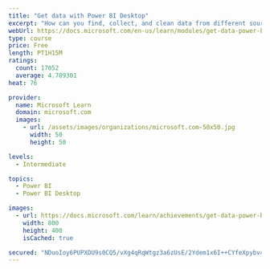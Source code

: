 ```yaml
---
title: "Get data with Power BI Desktop"
excerpt: "How can you find, collect, and clean data from different sources? Power BI is a tool for making sense of your data. You will learn tricks to make data-gathering easier."
webUrl: https://docs.microsoft.com/en-us/learn/modules/get-data-power-bi/
type: course
price: Free
length: PT1H15M
ratings:
  count: 17052
  average: 4.709301
heat: 76

provider:
  name: Microsoft Learn
  domain: microsoft.com
  images:
    - url: /assets/images/organizations/microsoft.com-50x50.jpg
      width: 50
      height: 50

levels:
  - Intermediate

topics:
  - Power BI
  - Power BI Desktop

images:
  - url: https://docs.microsoft.com/learn/achievements/get-data-power-bi-desktop-social.png
    width: 800
    height: 400
    isCached: true

secured: "NDuoIoy6PUPXDU9s0CQ5/vXg4qRqWtgz3a6zUsE/2Ydem1x6I++CYfeXpybv4PBLF4RxH8F7APOgFamFgZ9m6KQWHj2Gsy8GIu6/bP6FhdmrPl6DLsDTeimyvLRC18ucsL87Gur2blHbC9IzhMM+/uoON9xlYMMnVMMczYmjyuvmVaQz7iUFMGNZCdKvuy5CettO/jFe2t78GBvH4jOgcHM+omMbw/iSMciXeYS0lotZ0quvm2ohM9VKGUTo5b950mA3up/Rm271ATtSoqFPta04LPQofyiN+ocKhFqMPqVfKFbUzqyj30Ag9+ukiVpVPUWTCQSK9nwIT3nla85GkQVWXOgWvw6+oYz8rksPtXBKGp/XsK0b+35BGrBhJ7Cps1i2znTGwM/KbUhFez41cCcIipcX9q+8JkPa2/tNAK1kGiVeq9uKyA5VN8OWTD7V;SEpOt3m1Ro7bPfDDjjTtZA=="
---
```


